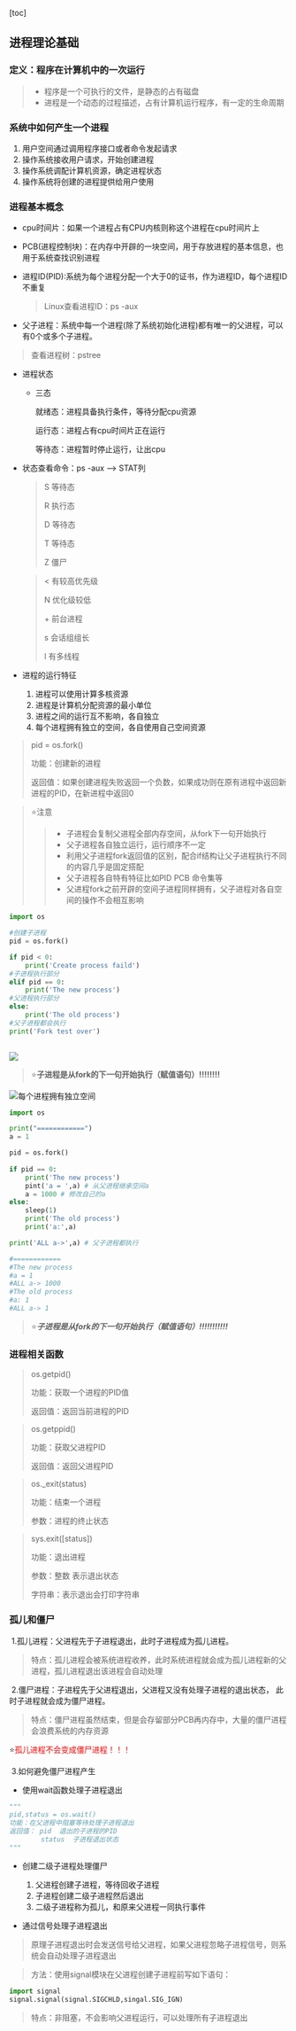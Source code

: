 [toc]

## 进程理论基础

### **定义**：程序在计算机中的一次运行

> + 程序是一个可执行的文件，是静态的占有磁盘
> + 进程是一个动态的过程描述，占有计算机运行程序，有一定的生命周期

### **系统中如何产生一个进程**

1. 用户空间通过调用程序接口或者命令发起请求
2. 操作系统接收用户请求，开始创建进程
3. 操作系统调配计算机资源，确定进程状态
4. 操作系统将创建的进程提供给用户使用

### **进程基本概念**

+ cpu时间片：如果一个进程占有CPU内核则称这个进程在cpu时间片上

+ PCB(进程控制块)：在内存中开辟的一块空间，用于存放进程的基本信息，也用于系统查找识别进程

+ 进程ID(PID):系统为每个进程分配一个大于0的证书，作为进程ID，每个进程ID不重复

  > Linux查看进程ID：ps -aux

+ 父子进程：系统中每一个进程(除了系统初始化进程)都有唯一的父进程，可以有0个或多个子进程。

> 查看进程树：pstree

+ 进程状态

  + 三态

    就绪态：进程具备执行条件，等待分配cpu资源

    运行态：进程占有cpu时间片正在运行

    等待态：进程暂时停止运行，让出cpu

+ 状态查看命令：ps -aux --> STAT列

  > S  等待态
  >
  > R  执行态
  >
  > D  等待态
  >
  > T  等待态
  >
  > Z  僵尸

  > <  有较高优先级
  >
  > N  优化级较低
  >
  > \+   前台进程
  >
  > s   会话组组长
  >
  > l   有多线程

+ 进程的运行特征

  1. 进程可以使用计算多核资源
  2. 进程是计算机分配资源的最小单位
  3. 进程之间的运行互不影响，各自独立
  4. 每个进程拥有独立的空间，各自使用自己空间资源



> pid = os.fork()
>
> 功能：创建新的进程
>
> 返回值：如果创建进程失败返回一个负数，如果成功则在原有进程中返回新进程的PID，在新进程中返回0

> :star:注意
>
> > + 子进程会复制父进程全部内存空间，从fork下一句开始执行
> > + 父子进程各自独立运行，运行顺序不一定
> > + 利用父子进程fork返回值的区别，配合if结构让父子进程执行不同的内容几乎是固定搭配
> > + 父子进程各自特有特征比如PID PCB 命令集等
> > + 父进程fork之前开辟的空间子进程同样拥有，父子进程对各自空间的操作不会相互影响

```python
import os

#创建子进程
pid = os.fork()

if pid < 0:
    print('Create process faild')
#子进程执行部分    
elif pid == 0:
    print('The new process')
#父进程执行部分    
else:
    print('The old process')
#父子进程都会执行
print('Fork test over')
    
```

![](\图片\进程.png)

> :star:**子进程是从fork的下一句开始执行（赋值语句）!!!!!!!!**



![每个进程拥有独立空间](\图片\进程02.png)

```python
import os

print("============")
a = 1

pid = os.fork()
   
if pid == 0:
    print('The new process')
    pint('a = ',a) # 从父进程继承空间a
    a = 1000 # 修改自己的a
else:
    sleep(1)
    print('The old process')
	print('a:',a)

print('ALL a->',a) # 父子进程都执行

#============
#The new process
#a = 1
#ALL a-> 1000
#The old process
#a: 1
#ALL a-> 1
```

> :star:***子进程是从fork的下一句开始执行（赋值语句）!!!!!!!!!!!***

### **进程相关函数**

> os.getpid()
>
> 功能：获取一个进程的PID值
>
> 返回值：返回当前进程的PID

> os.getppid()
>
> 功能：获取父进程PID
>
> 返回值：返回父进程PID

> os._exit(status)
>
> 功能：结束一个进程
>
> 参数：进程的终止状态

> sys.exit([status])
>
> 功能：退出进程
>
> 参数：整数 表示退出状态
>
> 字符串：表示退出会打印字符串

### **孤儿和僵尸**

​		1.孤儿进程：父进程先于子进程退出，此时子进程成为孤儿进程。

> 特点：孤儿进程会被系统进程收养，此时系统进程就会成为孤儿进程新的父进程，孤儿进程退出该进程会自动处理

​		2.僵尸进程：子进程先于父进程退出，父进程又没有处理子进程的退出状态，			此时子进程就会成为僵尸进程。

> 特点：僵尸进程虽然结束，但是会存留部分PCB再内存中，大量的僵尸进程会浪费系统的内存资源

:star:<font color='red'>孤儿进程不会变成僵尸进程！！！</font>		

​		3.如何避免僵尸进程产生

+ 使用wait函数处理子进程退出

```python
"""
pid,status = os.wait()
功能：在父进程中阻塞等待处理子进程退出
返回值： pid  退出的子进程的PID
		status  子进程退出状态
"""


```

+ 创建二级子进程处理僵尸
  1. 父进程创建子进程，等待回收子进程
  2. 子进程创建二级子进程然后退出
  3. 二级子进程称为孤儿，和原来父进程一同执行事件

+ 通过信号处理子进程退出

> 原理子进程退出时会发送信号给父进程，如果父进程忽略子进程信号，则系统会自动处理子进程退出

> 方法：使用signal模块在父进程创建子进程前写如下语句：

```python
import signal
signal.signal(signal.SIGCHLD,singal.SIG_IGN)
```

> 特点：非阻塞，不会影响父进程运行，可以处理所有子进程退出